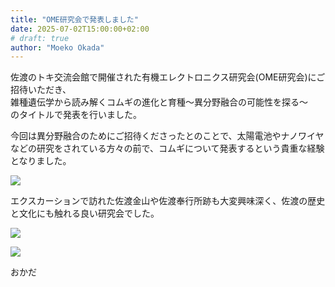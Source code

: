 ```yaml
---
title: "OME研究会で発表しました"
date: 2025-07-02T15:00:00+02:00
# draft: true
author: "Moeko Okada"
---
```


佐渡のトキ交流会館で開催された有機エレクトロニクス研究会(OME研究会)にご招待いただき、  
雑種遺伝学から読み解くコムギの進化と育種〜異分野融合の可能性を探る〜  
のタイトルで発表を行いました。

今回は異分野融合のためにご招待くださったとのことで、太陽電池やナノワイヤなどの研究をされている方々の前で、コムギについて発表するという貴重な経験となりました。

![](/img/my_post_folder/20250719_OME1.jpg)

エクスカーションで訪れた佐渡金山や佐渡奉行所跡も大変興味深く、佐渡の歴史と文化にも触れる良い研究会でした。

![](/img/my_post_folder/20250719_OME2.jpg)

![](/img/my_post_folder/20250719_OME3.jpg)

おかだ